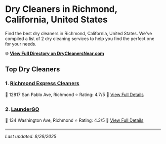 # Dry Cleaners in Richmond, California, United States

Find the best dry cleaners in Richmond, California, United States. We've compiled a list of 2 dry cleaning services to help you find the perfect one for your needs.

🌐 **[View Full Directory on DryCleanersNear.com](https://drycleanersnear.com/city/US/California/Richmond)**

## Top Dry Cleaners

### 1. [Richmond Express Cleaners](https://drycleanersnear.com/dryCleaner/689d43ad756b71cad101f2da/richmond-express-cleaners)
📍 12817 San Pablo Ave, Richmond
⭐ Rating: 4.7/5
🔗 [View Full Details](https://drycleanersnear.com/dryCleaner/689d43ad756b71cad101f2da/richmond-express-cleaners)

### 2. [LaunderGO](https://drycleanersnear.com/dryCleaner/689d4338756b71cad101ee95/laundergo)
📍 134 Washington Ave, Richmond
⭐ Rating: 4.3/5
🔗 [View Full Details](https://drycleanersnear.com/dryCleaner/689d4338756b71cad101ee95/laundergo)


---

*Last updated: 8/26/2025*
